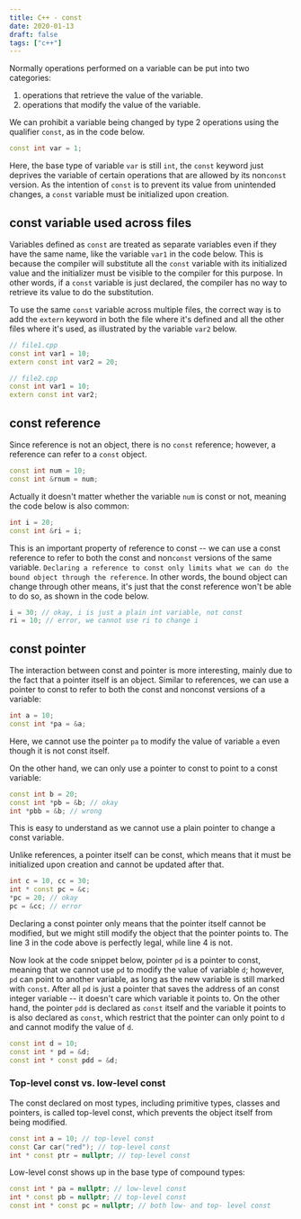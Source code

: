```yaml
---
title: C++ - const
date: 2020-01-13
draft: false
tags: ["c++"]
---
```


Normally operations performed on a variable can be put into two categories:

1. operations that retrieve the value of the variable.
2. operations that modify the value of the variable.

We can prohibit a variable being changed by type 2 operations using the qualifier `const`, as in the code below.

```cpp
const int var = 1;
```

Here, the base type of variable `var` is still `int`, the `const` keyword just deprives the variable of certain operations that are allowed by its non`const` version.
As the intention of `const` is to prevent its value from unintended changes, a `const` variable must be initialized upon creation.

## const variable used across files

Variables defined as `const` are treated as separate variables even if they have the same name, like the variable `var1` in the code below.
This is because the compiler will substitute all the `const` variable with its initialized value and the initializer must be visible to the compiler for this purpose.
In other words, if a `const` variable is just declared, the compiler has no way to retrieve its value to do the substitution.

To use the same `const` variable across multiple files, the correct way is to add the `extern` keyword in both the file where it's defined and all the other files where it's used, as illustrated by the variable `var2` below.

```cpp
// file1.cpp
const int var1 = 10;
extern const int var2 = 20;
```

```cpp
// file2.cpp
const int var1 = 10;
extern const int var2;
```

## const reference

Since reference is not an object, there is no `const` reference; however, a reference can refer to a `const` object.

```cpp
const int num = 10;
const int &rnum = num;
```

Actually it doesn't matter whether the variable `num` is const or not, meaning the code below is also common:

```cpp
int i = 20;
const int &ri = i;
```

This is an important property of reference to const -- we can use a const reference to refer to both the const and non`const` versions of the same variable.
`Declaring a reference to const only limits what we can do the bound object through the reference`.
In other words, the bound object can change through other means, it's just that the const reference won't be able to do so, as shown in the code below.

```cpp
i = 30; // okay, i is just a plain int variable, not const
ri = 10; // error, we cannot use ri to change i
```

## const pointer

The interaction between const and pointer is more interesting, mainly due to the fact that a pointer itself is an object.
Similar to references, we can use a pointer to const to refer to both the const and nonconst versions of a variable:

```cpp
int a = 10;
const int *pa = &a;
```

Here, we cannot use the pointer `pa` to modify the value of variable `a` even though it is not const itself.

On the other hand, we can only use a pointer to const to point to a const variable:

```cpp
const int b = 20;
const int *pb = &b; // okay
int *pbb = &b; // wrong
```

This is easy to understand as we cannot use a plain pointer to change a const variable.

Unlike references, a pointer itself can be const, which means that it must be initialized upon creation and cannot be updated after that.

```cpp
int c = 10, cc = 30;
int * const pc = &c;
*pc = 20; // okay
pc = &cc; // error
```

Declaring a const pointer only means that the pointer itself cannot be modified, but we might still modify the object that the pointer points to.
The line 3 in the code above is perfectly legal, while line 4 is not.

Now look at the code snippet below, pointer `pd` is a pointer to const, meaning that we cannot use `pd` to modify the value of variable `d`; however, `pd` can point to another variable, as long as the new variable is still marked with `const`. 
After all `pd` is just a pointer that saves the address of an const integer variable -- it doesn't care which variable it points to.
On the other hand, the pointer `pdd` is declared as `const` itself and the variable it points to is also declared as `const`, which restrict that the pointer can only point to `d` and cannot modify the value of `d`.

```cpp
const int d = 10;
const int * pd = &d;
const int * const pdd = &d;
```

### Top-level const vs. low-level const

The const declared on most types, including primitive types, classes and pointers, is called top-level const, which prevents the object itself from being modified.

```cpp
const int a = 10; // top-level const
const Car car("red"); // top-level const
int * const ptr = nullptr; // top-level const
```

Low-level const shows up in the base type of compound types:

```cpp
const int * pa = nullptr; // low-level const
int * const pb = nullptr; // top-level const
const int * const pc = nullptr; // both low- and top- level const
```
